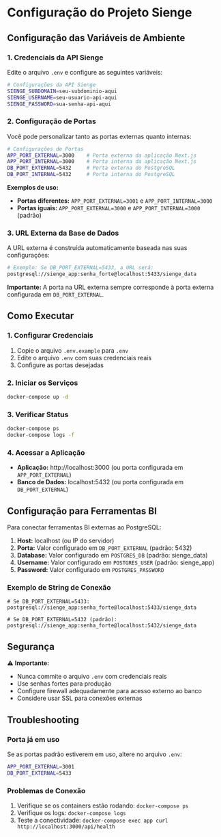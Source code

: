 # Configuração do Projeto Sienge

## Configuração das Variáveis de Ambiente

### 1. Credenciais da API Sienge
Edite o arquivo `.env` e configure as seguintes variáveis:

```bash
# Configurações da API Sienge
SIENGE_SUBDOMAIN=seu-subdominio-aqui
SIENGE_USERNAME=seu-usuario-api-aqui
SIENGE_PASSWORD=sua-senha-api-aqui
```

### 2. Configuração de Portas
Você pode personalizar tanto as portas externas quanto internas:

```bash
# Configurações de Portas
APP_PORT_EXTERNAL=3000    # Porta externa da aplicação Next.js
APP_PORT_INTERNAL=3000    # Porta interna da aplicação Next.js
DB_PORT_EXTERNAL=5432     # Porta externa do PostgreSQL
DB_PORT_INTERNAL=5432     # Porta interna do PostgreSQL
```

**Exemplos de uso:**
- **Portas diferentes:** `APP_PORT_EXTERNAL=3001` e `APP_PORT_INTERNAL=3000`
- **Portas iguais:** `APP_PORT_EXTERNAL=3000` e `APP_PORT_INTERNAL=3000` (padrão)

### 3. URL Externa da Base de Dados
A URL externa é construída automaticamente baseada nas suas configurações:

```bash
# Exemplo: Se DB_PORT_EXTERNAL=5433, a URL será:
postgresql://sienge_app:senha_forte@localhost:5433/sienge_data
```

**Importante:** A porta na URL externa sempre corresponde à porta externa configurada em `DB_PORT_EXTERNAL`.

## Como Executar

### 1. Configurar Credenciais
1. Copie o arquivo `.env.example` para `.env`
2. Edite o arquivo `.env` com suas credenciais reais
3. Configure as portas desejadas

### 2. Iniciar os Serviços
```bash
docker-compose up -d
```

### 3. Verificar Status
```bash
docker-compose ps
docker-compose logs -f
```

### 4. Acessar a Aplicação
- **Aplicação:** http://localhost:3000 (ou porta configurada em `APP_PORT_EXTERNAL`)
- **Banco de Dados:** localhost:5432 (ou porta configurada em `DB_PORT_EXTERNAL`)

## Configuração para Ferramentas BI

Para conectar ferramentas BI externas ao PostgreSQL:

1. **Host:** localhost (ou IP do servidor)
2. **Porta:** Valor configurado em `DB_PORT_EXTERNAL` (padrão: 5432)
3. **Database:** Valor configurado em `POSTGRES_DB` (padrão: sienge_data)
4. **Username:** Valor configurado em `POSTGRES_USER` (padrão: sienge_app)
5. **Password:** Valor configurado em `POSTGRES_PASSWORD`

### Exemplo de String de Conexão
```
# Se DB_PORT_EXTERNAL=5433:
postgresql://sienge_app:senha_forte@localhost:5433/sienge_data

# Se DB_PORT_EXTERNAL=5432 (padrão):
postgresql://sienge_app:senha_forte@localhost:5432/sienge_data
```

## Segurança

⚠️ **Importante:** 
- Nunca commite o arquivo `.env` com credenciais reais
- Use senhas fortes para produção
- Configure firewall adequadamente para acesso externo ao banco
- Considere usar SSL para conexões externas

## Troubleshooting

### Porta já em uso
Se as portas padrão estiverem em uso, altere no arquivo `.env`:
```bash
APP_PORT_EXTERNAL=3001
DB_PORT_EXTERNAL=5433
```

### Problemas de Conexão
1. Verifique se os containers estão rodando: `docker-compose ps`
2. Verifique os logs: `docker-compose logs`
3. Teste a conectividade: `docker-compose exec app curl http://localhost:3000/api/health`
